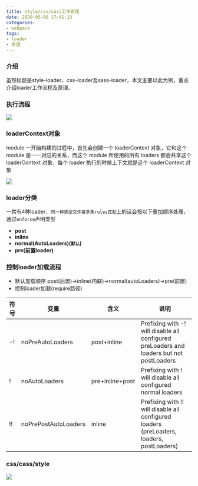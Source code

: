 ```yaml
---
title: style/css/sass工作原理
date: 2020-05-06 17:41:13
categories:
- webpack
tags:
- loader
- 原理
---
```


### 介绍
虽然标题是style-loader、css-loader及sass-loader，本文主要以此为例，重点介绍loader工作流程及原理。
<!-- more -->


### 执行流程
![](https://s1.ax1x.com/2020/05/17/Y20ArF.png)

### loaderContext对象
 module 一开始构建的过程中，首先会创建一个 loaderContext 对象，它和这个 module 是一一对应的关系，而这个 module 所使用的所有 loaders 都会共享这个 loaderContext 对象，每个 loader 执行的时候上下文就是这个 loaderContext 对象

![](https://s1.ax1x.com/2020/05/26/tiO4JA.png)

### loader分类
一共有4种loader，`同一种类型文件被多条rules匹配`上的话会按以下叠加顺序处理，通过`enforce`声明类型
* **post**
* **inline**
* **normal(AutoLoaders)(`默认`)**
* **pre(前置loader)**

### 控制loader加载流程
* 默认加载顺序
post(后置)->inline(内联)->normal(autoLoaders)->pre(前置)
* 控制loader加载(require路径)

| 符号 | 变量  | 含义  | 说明|
|---|---|---|---|
| -! |  noPreAutoLoaders  | post+inline | Prefixing with -! will disable all configured preLoaders and loaders but not postLoaders|
| ! |  noAutoLoaders  | pre+inline+post  | Prefixing with ! will disable all configured normal loaders|
| !! |  noPrePostAutoLoaders  | inline | Prefixing with !! will disable all configured loaders (preLoaders, loaders, postLoaders)|

### css/cass/style
![](https://s1.ax1x.com/2020/05/26/tibhin.png)
